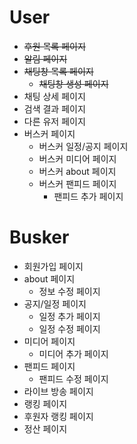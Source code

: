 # User

- ~~후원 목록 페이지~~
- ~~알림 페이지~~
- ~~채팅창 목록 페이지~~
  - ~~채팅창 생성 페이지~~
- 채팅 상세 페이지
- 검색 결과 페이지
- 다른 유저 페이지
- 버스커 페이지
  - 버스커 일정/공지 페이지
  - 버스커 미디어 페이지
  - 버스커 about 페이지
  - 버스커 팬피드 페이지
    - 팬피드 추가 페이지

# Busker

- 회원가입 페이지
- about 페이지
  - 정보 수정 페이지
- 공지/일정 페이지
  - 일정 추가 페이지
  - 일정 수정 페이지
- 미디어 페이지
  - 미디어 추가 페이지
- 팬피드 페이지
  - 팬피드 수정 페이지
- 라이브 방송 페이지
- 랭킹 페이지
- 후원자 랭킹 페이지
- 정산 페이지
